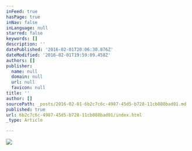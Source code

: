 ```yaml
---
inFeed: true
hasPage: true
inNav: false
inLanguage: null
starred: false
keywords: []
description: ''
datePublished: '2016-02-01T20:06:30.876Z'
dateModified: '2016-02-01T19:59:09.458Z'
authors: []
publisher:
  name: null
  domain: null
  url: null
  favicon: null
title: ''
author: []
sourcePath: _posts/2016-02-01-6b2c7c6c-4987-45d5-b728-11cb088bad01.md
published: true
url: 6b2c7c6c-4987-45d5-b728-11cb088bad01/index.html
_type: Article

---
```

![](https://the-grid-user-content.s3-us-west-2.amazonaws.com/a911e8bb-5ba7-49bd-87f1-8fa2d9ea31a7.jpg)